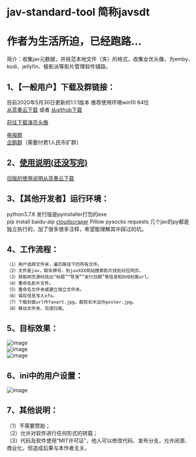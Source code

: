 # jav-standard-tool 简称javsdt
# 作者为生活所迫，已经跑路...
简介：收集jav元数据，并规范本地文件（夹）的格式，收集女优头像，为emby、kodi、jellyfin、极影派等影片管理软件铺路。  

  
## 1、【一般用户】下载及群链接：  
目前2020年5月30日更新的1.1.1版本  推荐使用环境win10 64位  
[从蓝奏云下载](https://junerain.lanzous.com/id6ilbe) 或者 [从github下载](https://github.com/javsdt/javsdt/releases/tag/V1.1.1)
  
[前往下载演员头像](https://github.com/javsdt/javsdt/releases/tag/女优头像)   
  
[电报群](https://t.me/joinchat/PaHhgBaleu_qEgFy_NJlIA)  
[企鹅群](https://jq.qq.com/?_wv=1027&k=5CbWOpV)（需要付费1人民币扩群）  
  
## 2、[使用说明(还没写完)](https://github.com/javsdt/javsdt/wiki)  
[旧版的使用说明从蓝奏云下载](https://www.lanzous.com/ib0qozg)  

## 3、【其他开发者】运行环境：  
  python3.7.6 发行版是pyinstaller打包的exe  
    pip install baidu-aip [cloudscraper](https://github.com/VeNoMouS/cloudscraper) Pillow pysocks requests
   几个jav的py都是独立执行的，加了很多很多注释，希望能理解其中踩过的坑。  
   
## 4、工作流程：  
    （1）用户选择文件夹，遍历路径下的所有文件。  
    （2）文件是jav，取车牌号，到javXXX网站搜索影片找到对应网页。  
    （3）获取网页源码找出“标题”“导演”“发行日期”等信息和DVD封面url。  
    （4）重命名影片文件。  
    （5）重命名文件夹或建立独立文件夹。  
    （6）保存信息写入nfo。   
    （7）下载封面url作fanart.jpg，裁剪右半边作poster.jpg。   
    （8）移动文件夹，完成归类。  
  
## 5、目标效果：  
![image](https://github.com/javsdt/images/blob/master/jav/javsdt/readme/%E7%9B%AE%E6%A0%87%E6%95%88%E6%9E%9C1.png?raw=false)  
![image](https://github.com/javsdt/images/blob/master/jav/javsdt/readme/%E7%9B%AE%E6%A0%87%E6%95%88%E6%9E%9C2.png?raw=false)  
![image](https://github.com/javsdt/images/blob/master/jav/javsdt/readme/%E7%9B%AE%E6%A0%87%E6%95%88%E6%9E%9C3.jpg?raw=false)  
  
## 6、ini中的用户设置：  
![image](https://github.com/javsdt/images/blob/master/jav/javsdt/readme/ini%E8%AE%BE%E7%BD%AE.PNG?raw=false)  
  
## 7、其他说明：  
（1）不需要赞助；  
（2）允许对软件进行任何形式的转载；  
（3）代码及软件使用“MIT许可证”，他人可以修改代码、发布分支，允许闭源、商业化，但造成后果与本作者无关。  
